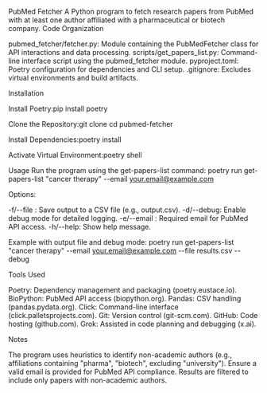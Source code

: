 PubMed Fetcher
A Python program to fetch research papers from PubMed with at least one author affiliated with a pharmaceutical or biotech company.
Code Organization

pubmed_fetcher/fetcher.py: Module containing the PubMedFetcher class for API interactions and data processing.
scripts/get_papers_list.py: Command-line interface script using the pubmed_fetcher module.
pyproject.toml: Poetry configuration for dependencies and CLI setup.
.gitignore: Excludes virtual environments and build artifacts.

Installation

Install Poetry:pip install poetry


Clone the Repository:git clone <your-repo-url>
cd pubmed-fetcher


Install Dependencies:poetry install


Activate Virtual Environment:poetry shell



Usage
Run the program using the get-papers-list command:
poetry run get-papers-list "cancer therapy" --email your.email@example.com

Options:

-f/--file <filename>: Save output to a CSV file (e.g., output.csv).
-d/--debug: Enable debug mode for detailed logging.
-e/--email <email>: Required email for PubMed API access.
-h/--help: Show help message.

Example with output file and debug mode:
poetry run get-papers-list "cancer therapy" --email your.email@example.com --file results.csv --debug

Tools Used

Poetry: Dependency management and packaging (poetry.eustace.io).
BioPython: PubMed API access (biopython.org).
Pandas: CSV handling (pandas.pydata.org).
Click: Command-line interface (click.palletsprojects.com).
Git: Version control (git-scm.com).
GitHub: Code hosting (github.com).
Grok: Assisted in code planning and debugging (x.ai).

Notes

The program uses heuristics to identify non-academic authors (e.g., affiliations containing "pharma", "biotech", excluding "university").
Ensure a valid email is provided for PubMed API compliance.
Results are filtered to include only papers with non-academic authors.

